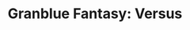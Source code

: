 ---
title: 'Granblue Fantasy: Versus'
platform: playstation-4
genre:
  - fighting
digital: false
physical: true
guide: false
pending: false
posted: 2022-10-21
---